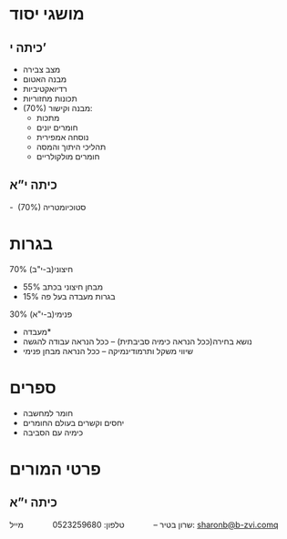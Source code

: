 # מושגי יסוד
## כיתה י’
- מצב צבירה
- מבנה האטום
- רדיואקטיביות
- תכונות מחזוריות
- (70%) מבנה וקישור:
	- מתכות
	- חומרים יונים
	- נוסחה אמפירית
	-  תהליכי היתוך והמסה
	- חומרים מולקולריים

## כיתה י”א
-  (70%) סטוכיומטריה

# בגרות
70% חיצוני(ב-י"ב)
- 55% מבחן חיצוני בכתב
- 15% בגרות מעבדה בעל פה

30% פנימי(ב-י"א)
- מעבדה*
- נושא בחירה(ככל הנראה כימיה סביבתית) – ככל הנראה עבודה להגשה
- שיווי משקל ותרמודינמיקה – ככל הנראה מבחן פנימי

# ספרים
- חומר למחשבה
- יחסים וקשרים בעולם החומרים
- כימיה עם הסביבה

# פרטי המורים
## כיתה י”א
שרון בטיר –
            טלפון: 0523259680
            מייל: sharonb@b-zvi.comq